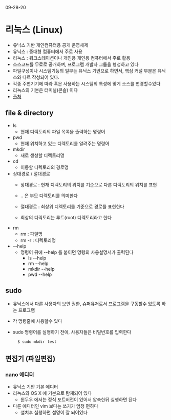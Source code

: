 09-28-20

# 리눅스 (Linux)
* 유닉스 기반 개인컴퓨터용 공개 운영체제
* 유닉스 : 중대형 컴퓨터에서 주로 사용
* 리눅스 : 워크스테이션이나 개인용 개인용 컴퓨터에서 주로 활용 
* 소스코드를 무료로 공개하며, 프로그램 개발자 그룹을 형성하고 있다 
* 파일구성이나 시스템기능의 일부는 유닉스 기반으로 하면서, 핵심 커널 부분은 유닉스와 다르 작성되어 있다. 
* 각종 주변기기에 따라 혹은 사용하는 시스템의 특성에 맞게 소스를 변경할수있다 
* 리눅스의 기본은 터미널(콘솔) 이다 
* [출처](https://terms.naver.com/entry.nhn?docId=1180044&cid=40942&categoryId=32839)

## file & directory
* ls 
    * 현재 디렉토리의 파일 목록을 출력하는 명령어 
* pwd
    * 현재 위치하고 있는 디렉토리를 알려주는 명령어
* mkdir
    * 새로 생성할 디렉토리명 
* cd
    * 이동할 디렉토리의 경로명 
* 상대경로 / 절대경로
    * 상대경로 : 현재 디렉토리의 위치를 기준으로 다른 디렉토리의 위치를 표현
    * .. 은 부모 디렉토리를 의미한다
    
    * 절대경로 : 최상위 디렉토리를 기준으로 경로를 표현한다
    * 최상의 디릭토리는 루트(root) 디렉토리라고 한다     
* rm
    * rm : 파일명
    * rm -r : 디렉토리명 
* --help
    * 명령어 뒤에 --help 를 붙이면 명령의 사용설명서가 출력된다 
        * ls --help
        * rm --help
        * mkdir --help
        * pwd --help        
        
## sudo 
* 유닉스에서 다른 사용자의 보안 권한, 슈퍼유저로서 프로그램을 구동할수 있도록 하는 프로그램 
* 각 명령줄에 사용할수 있다 
* sudo 명령어를 실행하기 전에, 사용자들은 비밀번호를 입력한다 

        $ sudo mkdir test
        
## 편집기 (파일편집) 
### nano 에디터 
* 유닉스 기반 기본 에디터 
* 리눅스와 OS X 에 기본으로 탐재되어 있다 
    * 윈두우 에서는 정식 포트버전이 있어서 압축한뒤 실행하면 된다 
* 다른 에디터인 vim 보다는 쓰기가 엄청 편하다 
    * 설치후 실행하면 설명이 잘 되어있다     
        
